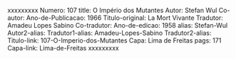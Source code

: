 xxxxxxxxx
Numero: 107
title: O Império dos Mutantes
Autor: Stefan Wul
Co-autor: 
Ano-de-Publicacao: 1966
Titulo-original: La Mort Vivante
Tradutor: Amadeu Lopes Sabino
Co-tradutor: 
Ano-de-edicao: 1958
alias: Stefan-Wul
Autor2-alias: 
Tradutor1-alias: Amadeu-Lopes-Sabino
Tradutor2-alias: 
Titulo-link: 107-O-Imperio-dos-Mutantes
Capa: Lima de Freitas
pags: 171
Capa-link: Lima-de-Freitas
xxxxxxxxx